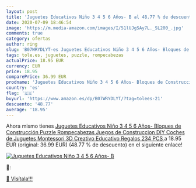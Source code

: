 ```yaml
---
layout: post
title: 'Juguetes Educativos Niño 3 4 5 6 Años- B al 48.77 % de descuento'
date: 2020-07-09 18:46:54
image: 'https://m.media-amazon.com/images/I/51lUJgSAy7L._SL200_.jpg'
comments: true
category: ofertas
author: ring
slug: 'B07WRYDLYT-es Juguetes Educativos Niño 3 4 5 6 Años- Bloques de...'
tags: tole.es, juguetes, puzzle, rompecabezas
actualPrice: 18.95 EUR
currency: EUR
price: 18.95
comparePrice: 36.99 EUR
prodname: 'Juguetes Educativos Niño 3 4 5 6 Años- Bloques de Construcción Puzzle Rompecabezas Juegos de Construccion DIY Coches de Juguetes Montessori 3D Creativo Educativo Regalos 234 PCS '
country: 'es'
flag: '🇪🇸'
buyurl: 'https://www.amazon.es/dp/B07WRYDLYT/?tag=tolees-21'
descuento: '48.77'
average: '18.95'
---
```


Ahora mismo tienes [Juguetes Educativos Niño 3 4 5 6 Años- Bloques de Construcción Puzzle Rompecabezas Juegos de Construccion DIY Coches de Juguetes Montessori 3D Creativo Educativo Regalos 234 PCS ](https://www.amazon.es/dp/B07WRYDLYT/?tag=tolees-21) a 18.95 EUR (original: 36.99 EUR) (48.77 %  de descuento) en el siguiente enlace!

[![Juguetes Educativos Niño 3 4 5 6 Años- B](https://m.media-amazon.com/images/I/51lUJgSAy7L._SL200_.jpg)](https://www.amazon.es/dp/B07WRYDLYT/?tag=tolees-21)

🔎:


[🛒 Visítala!!!](https://www.amazon.es/dp/B07WRYDLYT/?tag=tolees-21)
